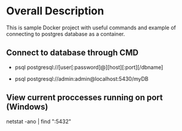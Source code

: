 # Overall Description

This is sample Docker project with useful commands and example of connecting to postgres database as a container.

## Connect to database through CMD

- psql postgresql://[user[:password]@][host][:port][/dbname]

- psql postgresql://admin:admin@localhost:5430/myDB

## View current proccesses running on port (Windows)

netstat -ano | find ":5432"
